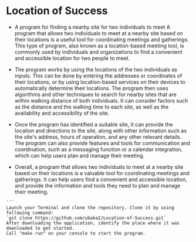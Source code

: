 # Location of Success

- A program for finding a nearby site for two individuals to meet A program that allows two individuals to meet at a nearby site based on their locations is a useful tool for coordinating meetings and gatherings. This type of program, also known as a location-based meeting tool, is commonly used by individuals and organizations to find a convenient and accessible location for two people to meet.

- The program works by using the locations of the two individuals as inputs. This can be done by entering the addresses or coordinates of their locations, or by using location-based services on their devices to automatically determine their locations. The program then uses algorithms and other techniques to search for nearby sites that are within walking distance of both individuals. It can consider factors such as the distance and the walking time to each site, as well as the availability and accessibility of the site.

- Once the program has identified a suitable site, it can provide the location and directions to the site, along with other information such as the site's address, hours of operation, and any other relevant details. The program can also provide features and tools for communication and coordination, such as a messaging function or a calendar integration, which can help users plan and manage their meeting.

- Overall, a program that allows two individuals to meet at a nearby site based on their locations is a valuable tool for coordinating meetings and gatherings. It can help users find a convenient and accessible location, and provide the information and tools they need to plan and manage their meeting.

````
```
Launch your Terminal and clone the repository. Clone it by using following command: 
`git clone https://github.com/ubaka2/Location-of-Success.git` 
After downloading the application, identify the place where it was downloaded to get started.
Call "make run" on your console to start the program.
````
```

